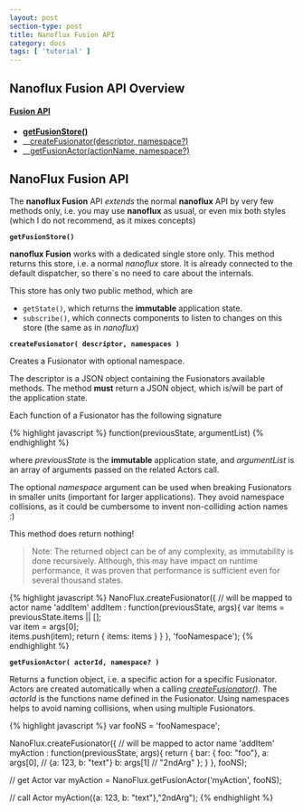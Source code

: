 ```yaml
---
layout: post
section-type: post
title: Nanoflux Fusion API
category: docs
tags: [ 'tutorial' ]
---
```


## Nanoflux Fusion API Overview

#### [Fusion API](#fusionAPI)
- __[getFusionStore()](#getFusionStore)__
- __[createFusionator(descriptor, namespace?)](#createFusionator)
- __[getFusionActor(actionName, namespace?)](#getFusionActor)

## <a name='fusionAPI'></a> NanoFlux Fusion API

The __nanoflux Fusion__ API *extends* the normal __nanoflux__ API by very few methods only, i.e. you may use __nanoflux__ as usual, 
or even mix both styles (which I do not recommend, as it mixes concepts)  


<a name='getFusionStore'></a>
__`getFusionStore()`__

__nanoflux Fusion__ works with a dedicated single store only. This method returns this store, i.e. a normal *nanoflux* store. 
It is already connected to the default dispatcher, so there`s no need to care about the internals. 

This store has only two public method, which are  

 - `getState()`, which returns the __immutable__ application state.
 - `subscribe()`, which connects components to listen to changes on this store (the same as in *nanoflux*)

<a name='createFusionator'></a>
__`createFusionator( descriptor, namespaces )`__

Creates a Fusionator with optional namespace.
 
The descriptor is a JSON object containing the Fusionators available methods. The method __must__ return a JSON object, which
 is/will be part of the application state. 
 
Each function of a Fusionator has the following signature

{% highlight javascript %}
function(previousState, argumentList)
{% endhighlight %}
 
where *previousState* is the __immutable__ application state, and *argumentList* is an array of arguments passed on the related Actors call.

The optional *namespace* argument can be used when breaking Fusionators in smaller units (important for larger applications). 
They avoid namespace collisions, as it could be cumbersome to invent non-colliding action names :)  

This method does return nothing! 

> Note: The returned object can be of any complexity, as immutability is done recursively. Although, this may have 
impact on runtime performance, it was proven that performance is sufficient even for several thousand states.
  
{% highlight javascript %}
NanoFlux.createFusionator({
	// will be mapped to actor name 'addItem'
	addItem  : function(previousState, args){
		var items = previousState.items || [];  
		var item = args[0];		
		items.push(item);
		return { items: items }
	}
}, 'fooNamespace');
{% endhighlight %}


<a name='getFusionActor'></a>
__`getFusionActor( actorId, namespace? )`__

Returns a function object, i.e. a specific action for a specific Fusionator. Actors are created automatically when a calling [*createFusionator()*](#createFusionator).
The *actorId* is the functions name defined in the Fusionator. Using namespaces helps to avoid naming collisions, when using
multiple Fusionators.

 
 {% highlight javascript %}
 var fooNS = 'fooNamespace';
 
 NanoFlux.createFusionator({
 	// will be mapped to actor name 'addItem'
 	myAction  : function(previousState, args){
 		return { 
 		    bar: { foo:  "foo"}, 
 		    a: args[0], // {a: 123, b: "text"}
 		    b: args[1] // "2ndArg"
 		}; 
 	}
 }, fooNS);
 
 // get Actor
 var myAction = NanoFlux.getFusionActor('myAction', fooNS);
 
 // call Actor
 myAction({a: 123, b: "text"},"2ndArg");
 {% endhighlight %}
 

    
